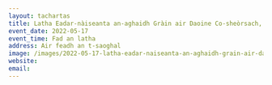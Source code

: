 ```yaml
---
layout: tachartas
title: Latha Eadar-nàiseanta an-aghaidh Gràin air Daoine Co-sheòrsach, Tar-ghnèitheach agus Dà-sheòrsach
event_date: 2022-05-17
event_time: Fad an latha
address: Air feadh an t-saoghal
image: /images/2022-05-17-latha-eadar-naiseanta-an-aghaidh-grain-air-daoine-co-sheorsach-tar-ghneitheach-agus-a-sheorsach.webp
website:
email:
---
```

